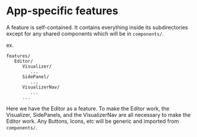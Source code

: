 # App-specific features

A feature is self-contained. It contains everything inside its subdirectories except for any shared components which will be in `components/`.

ex.

```
features/
   Editor/
      Visualizer/
         ...
      SidePanel/
         ...
      VisualizerNav/
         ...
      ...
```

Here we have the Editor as a feature. To make the Editor work, the Visualizer, SidePanels, and the VisualizerNav are all necessary to make the Editor work.
Any Buttons, Icons, etc will be generic and imported from `components/`.
